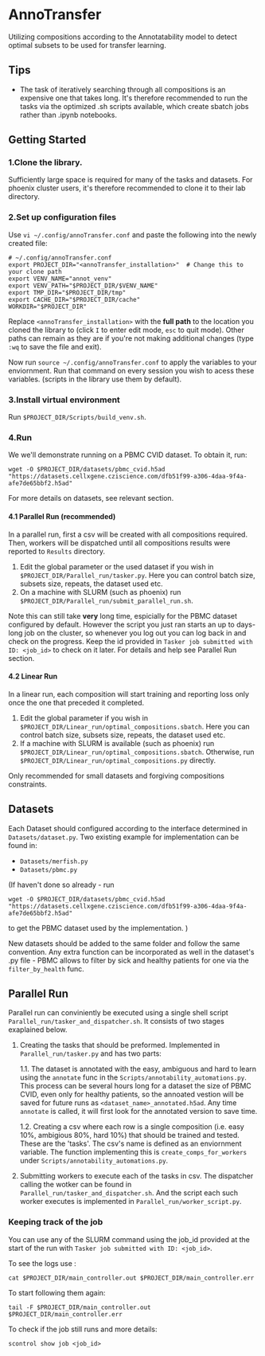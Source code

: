 # AnnoTransfer
Utilizing compositions according to the Annotatability model to detect optimal subsets to be used for transfer learning.

## Tips
- The task of iteratively searching through all compositions is an expensive one that takes long. It's therefore recommended to run the tasks via the optimized .sh scripts available, which create sbatch jobs rather than .ipynb notebooks.

## Getting Started
### 1.Clone the library. 
Sufficiently large space is required for many of the tasks and datasets. For phoenix cluster users, it's therefore recommended to clone it to their lab directory.
### 2.Set up configuration files
Use `vi ~/.config/annoTransfer.conf` and paste the following into the newly created file:
```
# ~/.config/annoTransfer.conf
export PROJECT_DIR="<annoTransfer_installation>"  # Change this to your clone path
export VENV_NAME="annot_venv"
export VENV_PATH="$PROJECT_DIR/$VENV_NAME"
export TMP_DIR="$PROJECT_DIR/tmp"
export CACHE_DIR="$PROJECT_DIR/cache"
WORKDIR="$PROJECT_DIR"
```

Replace `<annoTransfer_installation>` with the **full path** to the location you cloned the library to (click `I` to enter edit mode, `esc` to quit mode).
Other paths can remain as they are if you're not making additional changes
(type `:wq` to save the file and exit).

Now run `source ~/.config/annoTransfer.conf` to apply the variables to your enviornment. Run that command on every session you wish to acess these variables. (scripts in the library use them by default).
### 3.Install virtual environment
Run `$PROJECT_DIR/Scripts/build_venv.sh`.
### 4.Run
We we'll demonstrate running on a PBMC CVID dataset. To obtain it, run:
```
wget -O $PROJECT_DIR/datasets/pbmc_cvid.h5ad "https://datasets.cellxgene.cziscience.com/dfb51f99-a306-4daa-9f4a-afe7de65bbf2.h5ad"
```
For more details on datasets, see relevant section.
#### 4.1 Parallel Run (recommended)
In a parallel run, first a csv will be created with all compositions required. Then, workers will be dispatched until all compositions results were reported to `Results` directory.
1. Edit the global parameter or the used dataset if you wish in `$PROJECT_DIR/Parallel_run/tasker.py`. Here you can control batch size, subsets size, repeats, the dataset used etc.
2. On a machine with SLURM (such as phoenix) run `$PROJECT_DIR/Parallel_run/submit_parallel_run.sh`.

Note this can still take **very** long time, espicially for the PBMC dataset configured by default. 
However the script you just ran starts an up to days-long job on the cluster, so whenever you log out you can log back in and check on the progress. Keep the id provided in `Tasker job submitted with ID: <job_id>` to check on it later.
For details and help see Parallel Run section.
#### 4.2 Linear Run
In a linear run, each composition will start training and reporting loss only once the one that preceded it completed.
1. Edit the global parameter if you wish in `$PROJECT_DIR/Linear_run/optimal_compositions.sbatch`. Here you can control batch size, subsets size, repeats, the dataset used etc.
2. If a machine with SLURM is available (such as phoenix) run `$PROJECT_DIR/Linear_run/optimal_compositions.sbatch`.
Otherwise, run `$PROJECT_DIR/Linear_run/optimal_compositions.py` directly.

Only recommended for small datasets and forgiving compositions constraints.
## Datasets
Each Dataset should configured according to the interface determined in `Datasets/dataset.py`.
Two existing example for implementation can be found in:
- `Datasets/merfish.py`
- `Datasets/pbmc.py`

(If haven't done so already - run 
```
wget -O $PROJECT_DIR/datasets/pbmc_cvid.h5ad "https://datasets.cellxgene.cziscience.com/dfb51f99-a306-4daa-9f4a-afe7de65bbf2.h5ad"
```
to get the PBMC dataset used by the implementation.
)

New datasets should be added to the same folder and follow the same convention.
Any extra function can be incorporated as well in the dataset's .py file - PBMC allows to filter by sick and healthy patients for one via the `filter_by_health` func.
## Parallel Run
Parallel run can conviniently be executed using a single shell script `Parallel_run/tasker_and_dispatcher.sh`. It consists of two stages exaplained below.

1. Creating the tasks that should be preformed. Implemented in `Parallel_run/tasker.py` and has two parts:

   1.1. The dataset is annotated with the easy, ambiguous and hard to learn using the `annotate` func in the `Scripts/annotability_automations.py`. This process can be several hours long for a dataset the size of PBMC CVID, even only for healthy patients, so the annoated vestion will be saved for future runs as `<dataset_name>_annotated.h5ad`. Any time `annotate` is called, it will first look for the annotated version to save time.

   1.2. Creating a csv where each row is a single composition (i.e. easy 10%, ambigious 80%, hard 10%) that should be trained and tested. These are the 'tasks'. The csv's name is defined as an enviornment variable. The function implementing this is `create_comps_for_workers` under `Scripts/annotability_automations.py`.
2. Submitting workers to execute each of the tasks in csv. The dispatcher calling the wotker can be found in `Parallel_run/tasker_and_dispatcher.sh`. And the script each such worker executes is implemented in `Parallel_run/worker_script.py`.

### Keeping track of the job
You can use any of the SLURM command using the job_id provided at the start of the run with `Tasker job submitted with ID: <job_id>`. 

To see the logs use :
```
cat $PROJECT_DIR/main_controller.out $PROJECT_DIR/main_controller.err
```
To start following them again:
```
tail -F $PROJECT_DIR/main_controller.out $PROJECT_DIR/main_controller.err
```
To check if the job still runs and more details:
```
scontrol show job <job_id>
```
